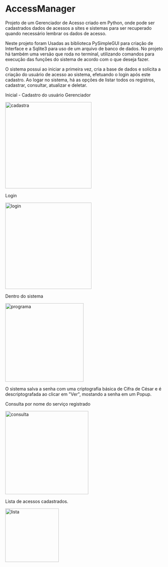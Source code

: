 # AccessManager
 Projeto de um Gerenciador de Acesso criado em Python, onde pode ser cadastrados dados de acessos a sites e sistemas para ser recuperado quando necessário lembrar os dados de acesso. 
 
Neste projeto foram Usadas as biblioteca PySimpleGUI para criação de Interface e a Sqlite3 para uso de um arquivo de banco de dados. 
No projeto há também uma versão que roda no terminal, utilizando comandos para execução das funções do sistema de acordo com o que deseja fazer. 

O sistema possui ao iniciar a primeira vez, cria a base de dados e solicita a criação do usuário de acesso ao sistema, efetuando o login após este cadastro. 
Ao logar no sistema, há as opções de listar todos os registros, cadastrar, consultar, atualizar e deletar.

Inicial - Cadastro do usuário Gerenciador

<img width="274" alt="cadastra" src="https://user-images.githubusercontent.com/120613380/207892452-b2ce1687-7ebf-447a-9a75-d8f7320d4364.png">

Login

<img width="274" alt="login" src="https://user-images.githubusercontent.com/120613380/207897981-26948df6-68e5-48b5-994b-e2d29d013ce1.png">

Dentro do sistema

<img width="249" alt="programa" src="https://user-images.githubusercontent.com/120613380/207892924-3c999d7f-77b9-45da-bec9-1842b18143ee.png">

O sistema salva a senha com uma criptografia básica de Cifra de César e é descriptografada ao clicar em "Ver", mostando a senha em um Popup.  

Consulta por nome do serviço registrado

<img width="264" alt="consulta" src="https://user-images.githubusercontent.com/120613380/207893011-165b5596-5497-42c6-bc72-5e219a7c48f5.png">

Lista de acessos cadastrados. 

<img width="170" alt="lista" src="https://user-images.githubusercontent.com/120613380/207893502-2fd84c9e-c4e6-435e-9630-92649db06b17.png">
